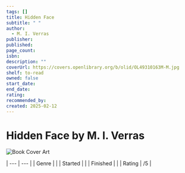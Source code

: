```yaml
---
tags: []
title: Hidden Face
subtitle: " "
author:
  - M. I. Verras
publisher: 
published: 
page_count: 
isbn: 
description: ""
coverUrl: https://covers.openlibrary.org/b/olid/OL49310163M-M.jpg
shelf: to-read
owned: false
start_date: 
end_date: 
rating: 
recommended_by: 
created: 2025-02-12
---
```


# Hidden Face by M. I. Verras

![Book Cover Art](https://covers.openlibrary.org/b/olid/OL49310163M-M.jpg)


| --- | --- |
| Genre |  |
| Started |  |
| Finished |  |
| Rating | /5 |

